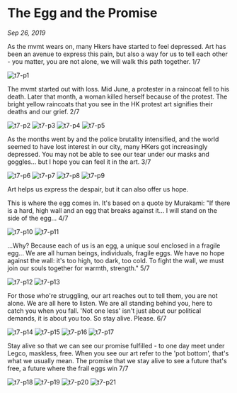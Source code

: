 # The Egg and the Promise
*Sep 26, 2019*

As the mvmt wears on, many Hkers have started to feel depressed. Art has been an avenue to express this pain, but also a way for us to tell each other -  you matter, you are not alone, we will walk this path together. 1/7

![t7-p1](images/thread7/t7-p1.jpg)

The mvmt started out with loss. Mid June, a protester in a raincoat fell to his death. Later that month, a woman killed herself because of the protest. The bright yellow raincoats that you see in the HK protest art signifies their deaths and our grief. 2/7

![t7-p2](images/thread7/t7-p2.jpg)
![t7-p3](images/thread7/t7-p3.jpg)
![t7-p4](images/thread7/t7-p4.jpg)
![t7-p5](images/thread7/t7-p5.jpg)

As the months went by and the police brutality intensified, and the world seemed to have lost interest in our city, many HKers got increasingly depressed. You may not be able to see our tear under our masks and goggles... but I hope you can feel it in the art. 3/7

![t7-p6](images/thread7/t7-p6.jpg)
![t7-p7](images/thread7/t7-p7.jpg)
![t7-p8](images/thread7/t7-p8.jpg)
![t7-p9](images/thread7/t7-p9.jpg)

Art helps us express the despair, but it can also offer us hope. 

This is where the egg comes in. It's based on a quote by Murakami: "If there is a hard, high wall and an egg that breaks against it... I will stand on the side of the egg... 4/7

![t7-p10](images/thread7/t7-p10.jpg)
![t7-p11](images/thread7/t7-p11.jpg)

...Why? Because each of us is an egg, a unique soul enclosed in a fragile egg... We are all human beings, individuals, fragile eggs. We have no hope against the wall: it's too high, too dark, too cold. To fight the wall, we must join our souls together for warmth, strength." 5/7

![t7-p12](images/thread7/t7-p12.jpg)
![t7-p13](images/thread7/t7-p13.jpg)

For those who're struggling, our art reaches out to tell them, you are not alone. We are all here to listen. We are all standing behind you, here to catch you when you fall. 'Not one less' isn't just about our political demands, it is about you too. So stay alive. Please. 6/7

![t7-p14](images/thread7/t7-p14.jpg)
![t7-p15](images/thread7/t7-p15.jpg)
![t7-p16](images/thread7/t7-p16.jpg)
![t7-p17](images/thread7/t7-p17.jpg)

Stay alive so that we can see our promise fulfilled - to one day meet under Legco, maskless, free. When you see our art refer to the 'pot bottom', that's what we usually mean. The promise that we stay alive to see a future that's free, a future where the frail eggs win 7/7

![t7-p18](images/thread7/t7-p18.jpg)
![t7-p19](images/thread7/t7-p19.jpg)
![t7-p20](images/thread7/t7-p20.jpg)
![t7-p21](images/thread7/t7-p21.jpg)